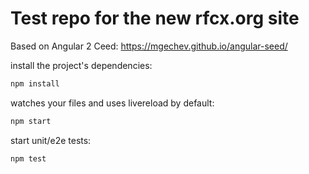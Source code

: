 # Test repo for the new rfcx.org site
Based on Angular 2 Ceed: https://mgechev.github.io/angular-seed/ 

install the project's dependencies:
```sh
npm install
```


watches your files and uses livereload by default:
```sh
npm start
```


start unit/e2e tests:
```sh
npm test
```
